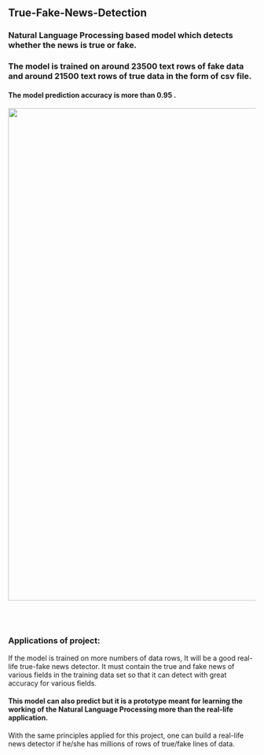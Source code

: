 ## True-Fake-News-Detection


### Natural Language Processing based model which detects whether the news is true or fake.

### The model is trained on around 23500 text rows of fake data and around 21500 text rows of true data in the form of csv file.

#### The model prediction accuracy is more than 0.95 .
<p>
    <img src="https://user-images.githubusercontent.com/91141709/189880550-d0a8a5f5-96f4-47b8-a3cb-e009504ab979.png" width="1000">&emsp;
</p>
<br>

### Applications of project:
If the model is trained on more numbers of data rows, It will be a good real-life true-fake news detector. It must contain the true and fake news of various fields in the training data set so that it can detect with great accuracy for various fields.

#### This model can also predict but it is a prototype meant for learning the working of the Natural Language Processing more than the real-life application.
With the same principles applied for this project, one can build a real-life news detector if he/she has millions of rows of true/fake lines of data. 
